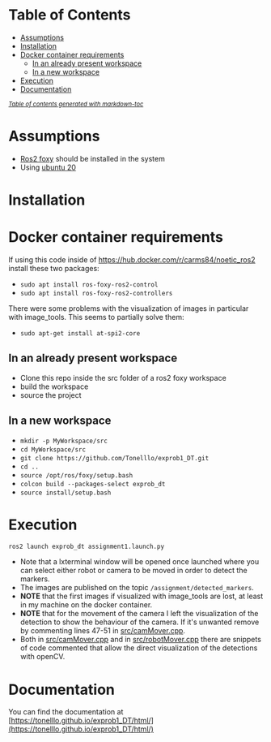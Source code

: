 # Table of Contents
- [Assumptions](#assumptions)
- [Installation](#installation)
- [Docker container requirements](#docker-container-requirements)
  * [In an already present workspace](#in-an-already-present-workspace)
  * [In a new workspace](#in-a-new-workspace)
- [Execution](#execution)
- [Documentation](#documentation)

<small><i><a href='http://ecotrust-canada.github.io/markdown-toc/'>Table of contents generated with markdown-toc</a></i></small>

# Assumptions
+ [Ros2 foxy](https://docs.ros.org/en/foxy/index.html) should be installed in the system
+ Using [ubuntu 20](https://releases.ubuntu.com/focal/)
# Installation
# Docker container requirements
If using this code inside of https://hub.docker.com/r/carms84/noetic_ros2 install these two packages: </br>
+ `sudo apt install ros-foxy-ros2-control`
+ `sudo apt install ros-foxy-ros2-controllers`

There were some problems with the visualization of images in particular with image_tools. This seems to partially solve them:
+ `sudo apt-get install at-spi2-core`
## In an already present workspace
+ Clone this repo inside the src folder of a ros2 foxy workspace
+ build the workspace
+ source the project
## In a new workspace
+ `mkdir -p MyWorkspace/src`
+ `cd MyWorkspace/src`
+ `git clone https://github.com/Tonelllo/exprob1_DT.git`
+ `cd ..`
+ `source /opt/ros/foxy/setup.bash`
+ `colcon build --packages-select exprob_dt`
+ `source install/setup.bash`
# Execution
```bash
ros2 launch exprob_dt assignment1.launch.py
```
+ Note that a lxterminal window will be opened once launched where you can select either robot or camera to be moved in order to detect the markers.
+ The images are published on the topic `/assignment/detected_markers`.
+ **NOTE** that the first images if visualized with image_tools are lost, at least in my machine on the docker container.
+ **NOTE** that for the movement of the camera I left the visualization of the detection to show the behaviour of the camera. If it's unwanted remove by commenting lines 47-51 in [src/camMover.cpp](src/camMover.cpp).
+ Both in [src/camMover.cpp](src/camMover.cpp) and in [src/robotMover.cpp](src/robotMover.cpp) there are snippets of code commented that allow the direct visualization of the detections with openCV.
# Documentation
You can find the documentation at [https://tonelllo.github.io/exprob1_DT/html/](https://tonelllo.github.io/exprob1_DT/html/)
